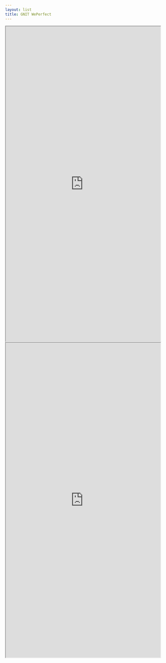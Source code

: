 ```yaml
---
layout: list
title: GNIT WePerfect
---
```


<iframe width="100%" height="1024" src="https://meet.jit.si" allow="microphone; camera" allowfullscreen="allowfullscreen"/></iframe>


<iframe width="100%" height="1024" src="https://gnitweperfect.gnomio.com/" allow="microphone; camera" allowfullscreen="allowfullscreen"/></iframe>
  



